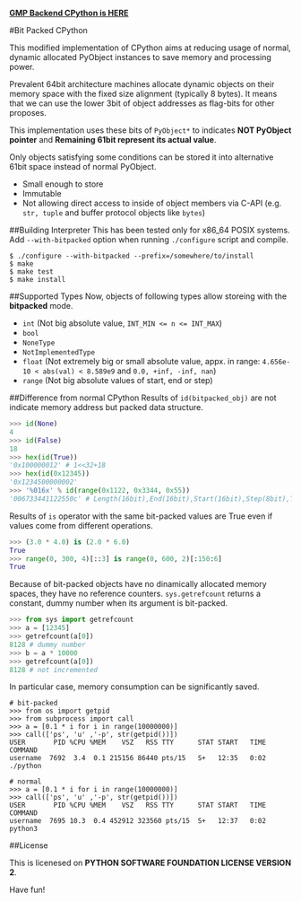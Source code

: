 **[GMP Backend CPython is HERE](https://github.com/s-wakaba/bitpacked-cpython/tree/gmp_backend_long-3.5.2)**

#Bit Packed CPython

This modified implementation of CPython aims at reducing usage of normal, dynamic allocated PyObject instances to save memory and processing power.

Prevalent 64bit architecture machines allocate dynamic objects on their memory space with the fixed size alignment (typically 8 bytes).
It means that we can use the lower 3bit of object addresses as flag-bits for other proposes.

This implementation uses these bits of `PyObject*` to indicates **NOT PyObject pointer** and **Remaining 61bit represent its actual value**.

Only objects satisfying some conditions can be stored it into alternative 61bit space instead of normal PyObject.

* Small enough to store
* Immutable
* Not allowing direct access to inside of object members via C-API (e.g. `str, tuple` and buffer protocol objects like `bytes`)

##Building Interpreter
This has been tested only for x86_64 POSIX systems.
Add `--with-bitpacked` option when running `./configure` script and compile.
```
$ ./configure --with-bitpacked --prefix=/somewhere/to/install
$ make
$ make test
$ make install
```

##Supported Types
Now, objects of following types allow storeing with the **bitpacked** mode.

* `int` (Not big absolute value, `INT_MIN <= n <= INT_MAX`)
* `bool`
* `NoneType`
* `NotImplementedType`
* `float` (Not extremely big or small absolute value, appx. in range: `4.656e-10 < abs(val) < 8.589e9` and `0.0, +inf, -inf, nan`)
* `range` (Not big absolute values of start, end or step)

##Difference from normal CPython
Results of `id(bitpacked_obj)` are not indicate memory address but packed data structure.
```py
>>> id(None)
4
>>> id(False)
18
>>> hex(id(True))
'0x100000012' # 1<<32+18
>>> hex(id(0x12345))
'0x1234500000002'
>>> '%016x' % id(range(0x1122, 0x3344, 0x55))
'006733441122550c' # Length(16bit),End(16bit),Start(16bit),Step(8bit),Type-ID
```

Results of `is` operator with the same bit-packed values are True even if values come from different operations.

```py
>>> (3.0 * 4.0) is (2.0 * 6.0)
True
>>> range(0, 300, 4)[::3] is range(0, 600, 2)[:150:6]
True
```

Because of bit-packed objects have no dinamically allocated memory spaces, they have no reference counters.
`sys.getrefcount` returns a constant, dummy number when its argument is bit-packed.

```py
>>> from sys import getrefcount
>>> a = [12345]
>>> getrefcount(a[0])
8128 # dummy number
>>> b = a * 10000
>>> getrefcount(a[0])
8128 # not incremented
```

In particular case, memory consumption can be significantly saved.

```
# bit-packed
>>> from os import getpid
>>> from subprocess import call
>>> a = [0.1 * i for i in range(10000000)]
>>> call(['ps', 'u' ,'-p', str(getpid())])
USER       PID %CPU %MEM    VSZ   RSS TTY      STAT START   TIME COMMAND
username  7692  3.4  0.1 215156 86440 pts/15   S+   12:35   0:02 ./python

# normal
>>> a = [0.1 * i for i in range(10000000)]
>>> call(['ps', 'u' ,'-p', str(getpid())])
USER       PID %CPU %MEM    VSZ   RSS TTY      STAT START   TIME COMMAND
username  7695 10.3  0.4 452912 323560 pts/15  S+   12:37   0:02 python3
```

##License

This is licenesed on **PYTHON SOFTWARE FOUNDATION LICENSE VERSION 2**.

Have fun!
